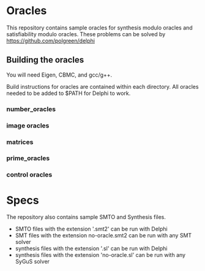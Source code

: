 # Oracles 
This repository contains sample oracles for synthesis modulo oracles and satisfiability modulo oracles. These problems can be solved by https://github.com/polgreen/delphi

## Building the oracles

You will need Eigen, CBMC, and gcc/g++.

Build instructions for oracles are contained within each directory. All oracles needed to be added to $PATH for Delphi to work. 

### number_oracles

### image oracles

### matrices

### prime_oracles

### control oracles

# Specs
The repository also contains sample SMTO and Synthesis files. 

- SMTO files with the extension '.smt2' can be run with Delphi 
- SMT files with the extension no-oracle.smt2 can be run with any SMT solver
- synthesis files with the extension '.sl' can be run with Delphi
- synthesis files with the extension 'no-oracle.sl' can be run with any SyGuS solver
